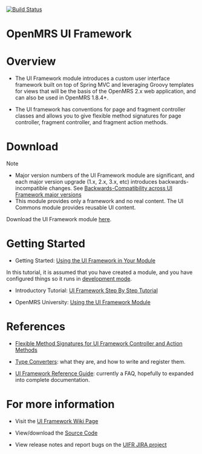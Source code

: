 [![Build Status](https://travis-ci.org/openmrs/openmrs-module-uiframework.svg?branch=master)](https://travis-ci.org/openmrs/openmrs-module-uiframework)

OpenMRS UI Framework
====================

# Overview
- The UI Framework module introduces a custom user interface framework built on top of Spring MVC and leveraging Groovy templates for views that will be the basis of the OpenMRS 2.x web application, and can also be used in OpenMRS 1.8.4+.

- The UI framework has conventions for page and fragment controller classes and allows you to give flexible method signatures for page controller, fragment controller, and fragment action methods.

# Download
Note

- Major version numbers of the UI Framework module are significant, and each major version upgrade (1.x, 2.x, 3.x, etc) introduces backwards-incompatible changes. See [Backwards-Compatibility across UI Framework major versions](https://wiki.openmrs.org/display/docs/Backwards-Compatibility+across+UI+Framework+major+versions)
- This module provides only a framework and no real content. The UI Commons module provides reusable UI content.

Download the UI Framework module [here](https://modules.openmrs.org/modules/view.jsp?module=uiframework).


# Getting Started
- Getting Started: [Using the UI Framework in Your Module](https://wiki.openmrs.org/display/docs/Using+the+UI+Framework+in+Your+Module)

In this tutorial, it is assumed that you have created a module, and you have configured things so it runs in [development mode](https://wiki.openmrs.org/display/docs/Using+the+UI+Framework+in+Your+Module#UsingtheUIFrameworkinYourModule-Developmentmode).

- Introductory Tutorial: [UI Framework Step By Step Tutorial](https://wiki.openmrs.org/display/docs/UI+Framework+Step+By+Step+Tutorial)

- OpenMRS University: [Using the UI Framework Module](https://www.youtube.com/watch?v=r__Q-tbFW28&feature=youtu.be)


# References
- [Flexible Method Signatures for UI Framework Controller and Action Methods](https://wiki.openmrs.org/display/docs/Flexible+Method+Signatures+for+UI+Framework+Controller+and+Action+Methods)

- [Type Converters](https://wiki.openmrs.org/display/docs/Type+Converters): what they are, and how to write and register them.

- [UI Framework Reference Guide](https://wiki.openmrs.org/display/docs/UI+Framework+Reference+Guide): currently a FAQ, hopefully to expanded into complete documentation.

# For more information 

- Visit the [UI Framework Wiki Page](https://wiki.openmrs.org/display/docs/UI+Framework)

- View/download the [Source Code](https://github.com/openmrs/openmrs-module-uiframework)

- View release notes and report bugs on the [UIFR JIRA project](https://issues.openmrs.org/browse/UIFR/?selectedTab=com.atlassian.jira.jira-projects-plugin:summary-panel) 
